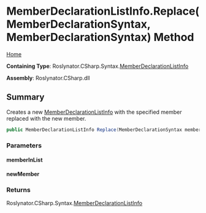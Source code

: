 <a name="_top"></a>

# MemberDeclarationListInfo\.Replace\(MemberDeclarationSyntax, MemberDeclarationSyntax\) Method

[Home](../../../../../README.md#_top)

**Containing Type**: Roslynator\.CSharp\.Syntax\.[MemberDeclarationListInfo](../README.md#_top)

**Assembly**: Roslynator\.CSharp\.dll

## Summary

Creates a new [MemberDeclarationListInfo](../README.md#_top) with the specified member replaced with the new member\.

```csharp
public MemberDeclarationListInfo Replace(MemberDeclarationSyntax memberInList, MemberDeclarationSyntax newMember)
```

### Parameters

#### memberInList

#### newMember

### Returns

Roslynator\.CSharp\.Syntax\.[MemberDeclarationListInfo](../README.md#_top)

